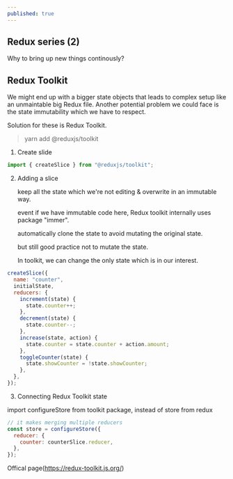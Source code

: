 ```yaml
---
published: true
---
```

## Redux series (2)

Why to bring up new things continously?

## Redux Toolkit

We might end up with a bigger state objects that leads to complex setup like an unmaintable big Redux file. Another potential problem we could face is the state immutability which we have to respect. 

Solution for these is Redux Toolkit. 


> yarn add @reduxjs/toolkit


1. Create slide 

```JavaScript
import { createSlice } from "@reduxjs/toolkit";

```

2. Adding a slice 

      keep all the state which we're not editing & overwrite in an immutable way.
      
      event if we have immutable code here, Redux toolkit internally uses package "immer".
      
      automatically clone the state to avoid mutating the original state.
      
      but still good practice not to mutate the state.
      
      In toolkit, we can change the only state which is in our interest.


```JavaScript
createSlice({
  name: "counter",
  initialState,
  reducers: {
    increment(state) {
      state.counter++;
    },
    decrement(state) {
      state.counter--;
    },
    increase(state, action) {
      state.counter = state.counter + action.amount;
    },
    toggleCounter(state) {
      state.showCounter = !state.showCounter;
    },
  },
});

```

3. Connecting Redux Toolkit state

import configureStore from toolkit package, instead of store from redux

```JavaScript
// it makes merging multiple reducers
const store = configureStore({
  reducer: {
    counter: counterSlice.reducer,
  },
});
```


Offical page(https://redux-toolkit.js.org/)
